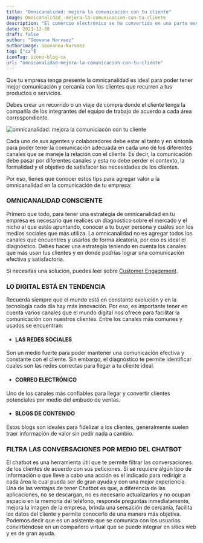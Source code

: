 ```yaml
---
title: "Omnicanalidad: mejora la comunicación con tu cliente"
image: Omnicanalidad_-mejora-la-comunicacion-con-tu-cliente
description: "El comercio electrónico se ha convertido en una parte esencial de la vida cotidiana, y optimizar la experiencia del cliente en tu tienda en línea es crucial para el éxito. En un mercado que mueve miles de millones de dólares y con un número creciente de consumidores, la importancia de brindar un excelente Customer Experience no puede ser subestimada. Este artículo se enfoca en ofrecer valiosas estrategias para mejorar la Experiencia del Cliente en tu ecommerce, destacando su importancia y proporcionando consejos prácticos para diferenciarte de la competencia."
date: 2021-12-30
draft: false
author: "Geovana Narvaez"
authorImage: Geovanna-Narvaez
tag: ["cx"]
iconTag: icono-blog-cx
url: "omnicanalidad-mejora-la-comunicacion-con-tu-cliente"
---
```

Que tu empresa tenga presente la omnicanalidad es ideal para poder tener mejor comunicación y cercanía con los clientes que recurren a tus productos o servicios. 

Debes crear un recorrido o un viaje de compra donde el cliente tenga la compañía de los integrantes del equipo de trabajo de acuerdo a cada área correspondiente.

![omnicanalidad: mejora la comuniciacón con tu cliente](/image/posts/Omnicanalidad_-mejora-la-comunicacion-con-tu-cliente-1024x576.webp)

Cada uno de sus agentes y colaboradores debe estar al tanto y en sintonía para poder tener la comunicación adecuada en cada uno de los diferentes canales que se maneje la relación con el cliente. Es decir, la comunicación debe pasar por diferentes canales y esta no debe perder el contexto, la formalidad y el objetivo de satisfacer las necesidades de los clientes.

Por eso, tienes que conocer estos tips para agregar valor a la omnicanalidad en la comunicación de tu empresa:

### OMNICANALIDAD CONSCIENTE
Primero que todo, para tener una estrategia de omnicanalidad en tu empresa es necesario que realices un diagnóstico sobre el mercado y el nicho al que estás apuntando, conocer a tu buyer persona y cuáles son los medios sociales que más utiliza. La omnicanalidad no es agregar todos los canales que encuentres y usarlos de forma aleatoria, por eso es ideal el diagnóstico. Debes hacer una estrategia teniendo en cuenta los canales que más usan tus clientes y en donde podrías lograr una comunicación efectiva y satisfactoria.

Si necesitas una solución, puedes leer sobre [Customer Engagement](/experiencia-del-cliente).

### LO DIGITAL ESTÁ EN TENDENCIA 
Recuerda siempre que el mundo está en constante evolución y en la tecnología cada día hay más innovación. Por eso, es importante tener en cuenta varios canales que el mundo digital nos ofrece para facilitar la comunicación con nuestros clientes. Entre los canales más comunes y usados se encuentran:

- #### LAS REDES SOCIALES  
Son un medio fuerte para poder mantener una comunicación efectiva y constante con el cliente. Sin embargo, el diagnóstico te permite identificar cuales son las redes correctas para llegar a tu cliente ideal.
- #### CORREO ELECTRÓNICO 
Uno de los canales más confiables para llegar y convertir clientes potenciales por medio del embudo de ventas.
- #### BLOGS DE CONTENIDO 
Estos blogs son ideales para fidelizar a los clientes, generalmente suelen traer información de valor sin pedir nada a cambio.
### FILTRA LAS CONVERSACIONES POR MEDIO DEL CHATBOT
El chatbot es una herramienta útil que te permite filtrar las conversaciones de los clientes de acuerdo con sus peticiones. Si se requiere algún tipo de información o que lleve a cabo una acción es el indicado para redirigir a cada área la cual pueda ser de gran ayuda y con una mejor experiencia. Una de las ventajas de tener Chatbot es que, a diferencia de las aplicaciones, no se descargan, no es necesario actualizarlos y no ocupan espacio en la memoria del teléfono, responde preguntas inmediatamente, mejora la imagen de la empresa, brinda una sensación de cercanía, facilita los datos del cliente y permite conocerlo de una manera más objetiva. Podemos decir que es un asistente que se comunica con los usuarios convirtiéndose en un compañero virtual que se puede integrar en sitios web y es de gran ayuda.